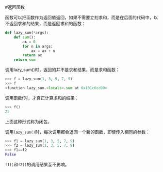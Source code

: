 #返回函数

函数可以把函数作为返回值返回，如果不需要立刻求和，而是在后面的代码中，以不返回求和的结果，而是返回求和的函数：

```py
def lazy_sum(*args):
    def sum():
        ax = 0
        for n in args:
            ax = ax + n
        return ax
    return sum
```

调用lazy_sum()时，返回的并不是求和结果，而是求和函数：
```py
>>> f = lazy_sum(1, 3, 5, 7, 9)
>>> f
<function lazy_sum.<locals>.sum at 0x101c6ed90>
```
调用函数f时，才真正计算求和的结果：
```py
>>> f()
25
```
上面这种形式称为闭包。

调用`lazy_sum()`时，每次调用都会返回一个新的函数，即使传入相同的参数：

```py
>>> f1 = lazy_sum(1, 3, 5, 7, 9)
>>> f2 = lazy_sum(1, 3, 5, 7, 9)
>>> f1==f2
False
```
`f1()`和`f2()`的调用结果互不影响。

